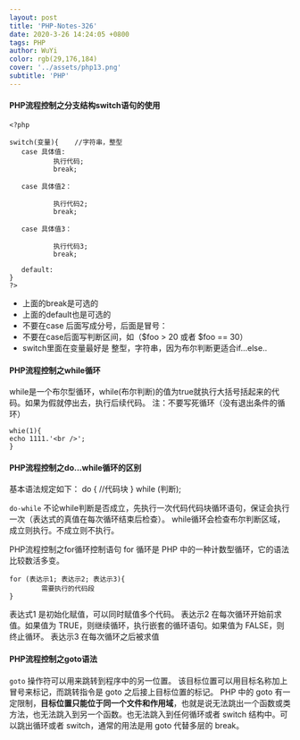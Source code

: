 ```yaml
---
layout: post
title: 'PHP-Notes-326'
date: 2020-3-26 14:24:05 +0800
tags: PHP
author: WuYi
color: rgb(29,176,184)
cover: '../assets/php13.png'
subtitle: 'PHP'
---
```




#### PHP流程控制之分支结构switch语句的使用

    <?php
    
    switch(变量){    //字符串，整型
       case 具体值:
               执行代码;
               break;
    
       case 具体值2：
    
               执行代码2;
               break;
    
       case 具体值3：
    
               执行代码3;
               break;
    
       default:
    }
    ?>

- 上面的break是可选的
- 上面的default也是可选的
- 不要在case 后面写成分号，后面是冒号：
- 不要在case后面写判断区间，如（$foo > 20 或者 $foo == 30）
- switch里面在变量最好是 整型，字符串，因为布尔判断更适合if...else..



#### PHP流程控制之while循环

while是一个布尔型循环，while(布尔判断)的值为true就执行大括号括起来的代码。如果为假就停出去，执行后续代码。
注：不要写死循环（没有退出条件的循环）

    whie(1){
    echo 1111.'<br />';
    }




#### PHP流程控制之do...while循环的区别

基本语法规定如下：
    do {
       //代码块
    } while (判断);

`do-while` 不论while判断是否成立，先执行一次代码代码块循环语句，保证会执行一次（表达式的真值在每次循环结束后检查）。
while循环会检查布尔判断区域，成立则执行。不成立则不执行。

PHP流程控制之for循环控制语句
for 循环是 PHP 中的一种计数型循环，它的语法比较数活多变。

    for (表达示1; 表达示2; 表达示3){
            需要执行的代码段
    }

表达式1 是初始化赋值，可以同时赋值多个代码。
表达示2 在每次循环开始前求值。如果值为 TRUE，则继续循环，执行嵌套的循环语句。如果值为 FALSE，则终止循环。
表达示3 在每次循环之后被求值



#### PHP流程控制之goto语法

`goto` 操作符可以用来跳转到程序中的另一位置。
该目标位置可以用目标名称加上冒号来标记，而跳转指令是 goto 之后接上目标位置的标记。
PHP 中的 goto 有一定限制，**目标位置只能位于同一个文件和作用域**，也就是说无法跳出一个函数或类方法，也无法跳入到另一个函数。也无法跳入到任何循环或者 switch 结构中。可以跳出循环或者 switch，通常的用法是用 goto 代替多层的 break。